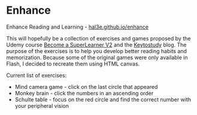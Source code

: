 # Enhance
Enhance Reading and Learning - [hal3e.github.io/enhance](https://hal3e.github.io/enhance)


This will hopefully be a collection of exercises and games proposed by the Udemy course  [Become a SuperLearner V2](https://www.udemy.com/become-a-superlearner-2-speed-reading-memory-accelerated-learning/) and the [Keytostudy](http://www.keytostudy.com/category/goldentouch-keytostudy-main/) blog.  The purpose of the exercises is to help you develop better reading habits and memorization. Because some of the original games were only available in Flash, I decided to recreate them using HTML canvas.

Current list of exercises:
- Mind camera game - click on the last circle that appeared
- Monkey brain - click the numbers in an ascending order
- Schulte table - focus on the red circle and find the correct number with your peripheral vision
